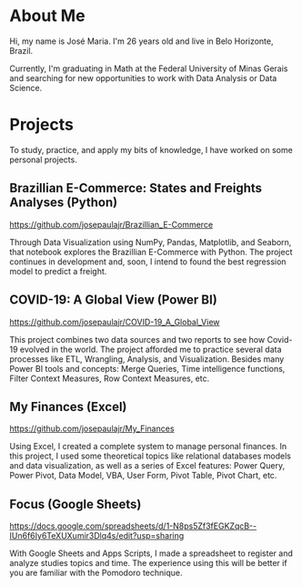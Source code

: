 # About Me
Hi, my name is José Maria. I'm 26 years old and live in Belo Horizonte, Brazil.

Currently, I'm graduating in Math at the Federal University of Minas Gerais and searching for new opportunities to work with Data Analysis or Data Science.

# Projects

To study, practice, and apply my bits of knowledge, I have worked on some personal projects.

## Brazillian E-Commerce: States and Freights Analyses (Python)

https://github.com/josepaulajr/Brazillian_E-Commerce

Through Data Visualization using NumPy, Pandas, Matplotlib, and Seaborn, that notebook explores the Brazillian E-Commerce with Python. The project continues in development and, soon, I intend to found the best regression model to predict a freight.

## COVID-19: A Global View (Power BI)

https://github.com/josepaulajr/COVID-19_A_Global_View

This project combines two data sources and two reports to see how Covid-19 evolved in the world. The project afforded me to practice several data processes like ETL, Wrangling, Analysis, and Visualization. Besides many Power BI tools and concepts: Merge Queries, Time intelligence functions, Filter Context Measures, Row Context Measures, etc.   

## My Finances (Excel)

https://github.com/josepaulajr/My_Finances

Using Excel, I created a complete system to manage personal finances. In this project, I used some theoretical topics like relational databases models and data visualization, as well as a series of Excel features: Power Query, Power Pivot, Data Model, VBA, User Form, Pivot Table, Pivot Chart, etc.

## Focus (Google Sheets)

https://docs.google.com/spreadsheets/d/1-N8ps5Zf3fEGKZqcB--IUn6f6Iy6TeXUXumir3Dlq4s/edit?usp=sharing

With Google Sheets and Apps Scripts, I made a spreadsheet to register and analyze studies topics and time. The experience using this will be better if you are familiar with the Pomodoro technique.
